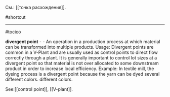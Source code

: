 См.: [[точка расхождения]].

#shortcut




<hr/>

#tocico

<b>divergent point</b> - - An operation in a production process at which material can be transformed into multiple products. 
Usage: Divergent points are common in a V-Plant and are usually used as control points to direct flow correctly through a plant. It is generally important to control lot sizes at a divergent point so that material is not over allocated to some downstream product in order to increase local efficiency. Example: In textile mill, the dyeing process is a divergent point because the yarn can be dyed several different colors. different colors. 



See:[[control point]], [[V-plant]].
